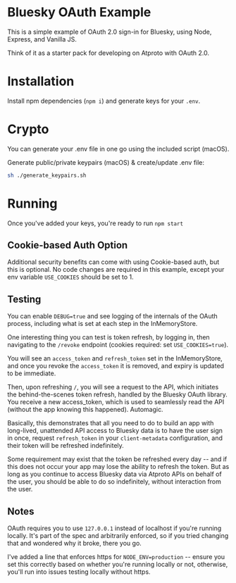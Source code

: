 # Bluesky OAuth Example

This is a simple example of OAuth 2.0 sign-in for Bluesky, using Node, Express, and Vanilla JS.

Think of it as a starter pack for developing on Atproto with OAuth 2.0.

# Installation

Install npm dependencies (`npm i`) and generate keys for your `.env`.

# Crypto
You can generate your .env file in one go using the included script (macOS).

Generate public/private keypairs (macOS) & create/update .env file:

```bash
sh ./generate_keypairs.sh
```

# Running

Once you've added your keys, you're ready to run `npm start`

## Cookie-based Auth Option
Additional security benefits can come with using Cookie-based auth, but this is optional. No code changes are required in this example, except your env variable `USE_COOKIES` should be set to 1.

## Testing

You can enable `DEBUG=true` and see logging of the internals of the OAuth process, including what is set at each step in the InMemoryStore.

One interesting thing you can test is token refresh, by logging in, then navigating to the `/revoke` endpoint (cookies required: set `USE_COOKIES=true`).

You will see an `access_token` and `refresh_token` set in the InMemoryStore, and once you revoke the `access_token` it is removed, and expiry is updated to be immediate.

Then, upon refreshing `/`, you will see a request to the API, which initiates the behind-the-scenes token refresh, handled by the Bluesky OAuth library. You receive a new access_token, which is used to seamlessly read the API (without the app knowing this happened). Automagic.

Basically, this demonstrates that all you need to do to build an app with long-lived, unattended API access to Bluesky data is to have the user sign in once, request `refresh_token` in your `client-metadata` configuration, and their token will be refreshed indefinitely.

Some requirement may exist that the token be refreshed every day -- and if this does not occur your app may lose the ability to refresh the token. But as long as you continue to access Bluesky data via Atproto APIs on behalf of the user, you should be able to do so indefinitely, without interaction from the user.

## Notes

OAuth requires you to use `127.0.0.1` instead of localhost if you're running locally. It's part of the spec and arbitrarily enforced, so if you tried changing that and wondered why it broke, there you go.

I've added a line that enforces https for `NODE_ENV=production` -- ensure you set this correctly based on whether you're running locally or not, otherwise, you'll run into issues testing locally without https.

